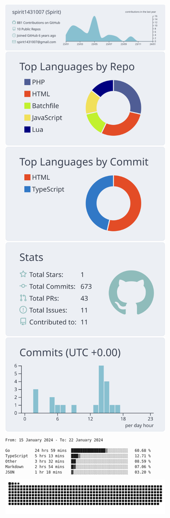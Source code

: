 [![](https://raw.githubusercontent.com/spirit1431007/spirit1431007/master/profile-summary-card-output/nord_bright/0-profile-details.svg)](https://git.io/spiritx)
[![](https://raw.githubusercontent.com/spirit1431007/spirit1431007/master/profile-summary-card-output/nord_bright/1-repos-per-language.svg)](https://git.io/spiritx) [![](https://raw.githubusercontent.com/spirit1431007/spirit1431007/master/profile-summary-card-output/nord_bright/2-most-commit-language.svg)](https://git.io/spiritx)
[![](https://raw.githubusercontent.com/spirit1431007/spirit1431007/master/profile-summary-card-output/nord_bright/3-stats.svg)](https://git.io/spiritx) [![](https://raw.githubusercontent.com/spirit1431007/spirit1431007/master/profile-summary-card-output/nord_bright/4-productive-time.svg)](https://git.io/spiritx)

<!--START_SECTION:waka-->

```txt
From: 15 January 2024 - To: 22 January 2024

Go           24 hrs 59 mins  ███████████████▒░░░░░░░░░   60.68 %
TypeScript   5 hrs 13 mins   ███▒░░░░░░░░░░░░░░░░░░░░░   12.71 %
Other        3 hrs 32 mins   ██░░░░░░░░░░░░░░░░░░░░░░░   08.59 %
Markdown     2 hrs 54 mins   █▓░░░░░░░░░░░░░░░░░░░░░░░   07.06 %
JSON         1 hr 18 mins    ▓░░░░░░░░░░░░░░░░░░░░░░░░   03.20 %
```

<!--END_SECTION:waka-->

![contribution](https://github.com/spirit1431007/spirit1431007/blob/output/github-contribution-grid-snake.svg)
